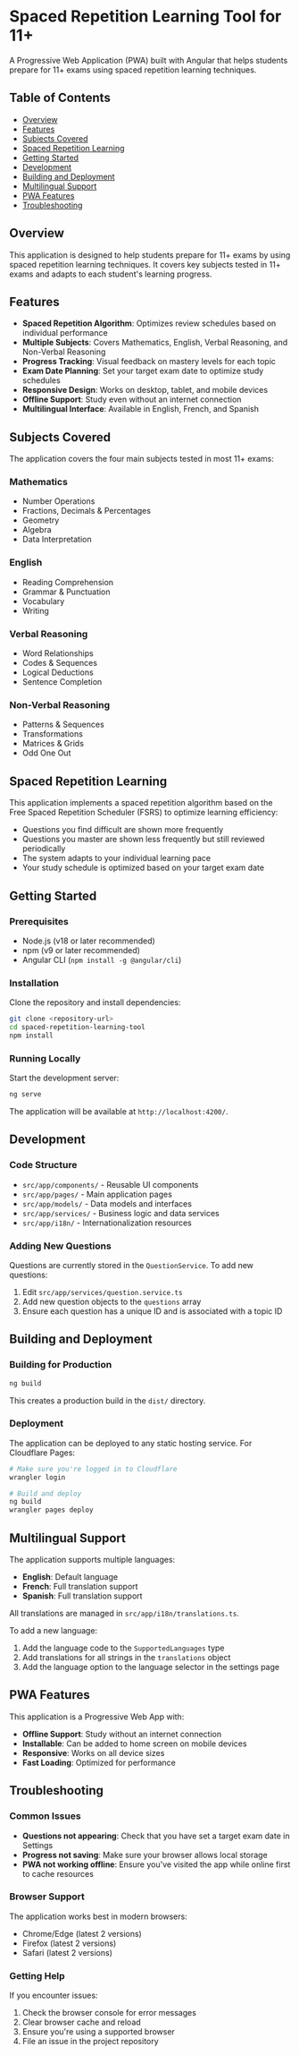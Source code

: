 # Spaced Repetition Learning Tool for 11+

A Progressive Web Application (PWA) built with Angular that helps students prepare for 11+ exams using spaced repetition learning techniques.

## Table of Contents

- [Overview](#overview)
- [Features](#features)
- [Subjects Covered](#subjects-covered)
- [Spaced Repetition Learning](#spaced-repetition-learning)
- [Getting Started](#getting-started)
- [Development](#development)
- [Building and Deployment](#building-and-deployment)
- [Multilingual Support](#multilingual-support)
- [PWA Features](#pwa-features)
- [Troubleshooting](#troubleshooting)

## Overview

This application is designed to help students prepare for 11+ exams by using spaced repetition learning techniques. It covers key subjects tested in 11+ exams and adapts to each student's learning progress.

## Features

- **Spaced Repetition Algorithm**: Optimizes review schedules based on individual performance
- **Multiple Subjects**: Covers Mathematics, English, Verbal Reasoning, and Non-Verbal Reasoning
- **Progress Tracking**: Visual feedback on mastery levels for each topic
- **Exam Date Planning**: Set your target exam date to optimize study schedules
- **Responsive Design**: Works on desktop, tablet, and mobile devices
- **Offline Support**: Study even without an internet connection
- **Multilingual Interface**: Available in English, French, and Spanish

## Subjects Covered

The application covers the four main subjects tested in most 11+ exams:

### Mathematics
- Number Operations
- Fractions, Decimals & Percentages
- Geometry
- Algebra
- Data Interpretation

### English
- Reading Comprehension
- Grammar & Punctuation
- Vocabulary
- Writing

### Verbal Reasoning
- Word Relationships
- Codes & Sequences
- Logical Deductions
- Sentence Completion

### Non-Verbal Reasoning
- Patterns & Sequences
- Transformations
- Matrices & Grids
- Odd One Out

## Spaced Repetition Learning

This application implements a spaced repetition algorithm based on the Free Spaced Repetition Scheduler (FSRS) to optimize learning efficiency:

- Questions you find difficult are shown more frequently
- Questions you master are shown less frequently but still reviewed periodically
- The system adapts to your individual learning pace
- Your study schedule is optimized based on your target exam date

## Getting Started

### Prerequisites

- Node.js (v18 or later recommended)
- npm (v9 or later recommended)
- Angular CLI (`npm install -g @angular/cli`)

### Installation

Clone the repository and install dependencies:

```bash
git clone <repository-url>
cd spaced-repetition-learning-tool
npm install
```

### Running Locally

Start the development server:

```bash
ng serve
```

The application will be available at `http://localhost:4200/`.

## Development

### Code Structure

- `src/app/components/` - Reusable UI components
- `src/app/pages/` - Main application pages
- `src/app/models/` - Data models and interfaces
- `src/app/services/` - Business logic and data services
- `src/app/i18n/` - Internationalization resources

### Adding New Questions

Questions are currently stored in the `QuestionService`. To add new questions:

1. Edit `src/app/services/question.service.ts`
2. Add new question objects to the `questions` array
3. Ensure each question has a unique ID and is associated with a topic ID

## Building and Deployment

### Building for Production

```bash
ng build
```

This creates a production build in the `dist/` directory.

### Deployment

The application can be deployed to any static hosting service. For Cloudflare Pages:

```bash
# Make sure you're logged in to Cloudflare
wrangler login

# Build and deploy
ng build
wrangler pages deploy
```

## Multilingual Support

The application supports multiple languages:

- **English**: Default language
- **French**: Full translation support
- **Spanish**: Full translation support

All translations are managed in `src/app/i18n/translations.ts`.

To add a new language:

1. Add the language code to the `SupportedLanguages` type
2. Add translations for all strings in the `translations` object
3. Add the language option to the language selector in the settings page

## PWA Features

This application is a Progressive Web App with:

- **Offline Support**: Study without an internet connection
- **Installable**: Can be added to home screen on mobile devices
- **Responsive**: Works on all device sizes
- **Fast Loading**: Optimized for performance

## Troubleshooting

### Common Issues

- **Questions not appearing**: Check that you have set a target exam date in Settings
- **Progress not saving**: Make sure your browser allows local storage
- **PWA not working offline**: Ensure you've visited the app while online first to cache resources

### Browser Support

The application works best in modern browsers:
- Chrome/Edge (latest 2 versions)
- Firefox (latest 2 versions)
- Safari (latest 2 versions)

### Getting Help

If you encounter issues:
1. Check the browser console for error messages
2. Clear browser cache and reload
3. Ensure you're using a supported browser
4. File an issue in the project repository

